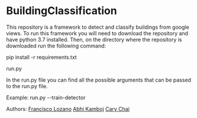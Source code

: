 # BuildingClassification

This repository is a framework to detect and classify buildings from google views. To run this framework you will need to download the repository and have python 3.7 installed. Then, on the directory where the repository is downloaded run the following command:

pip install -r requirements.txt

run.py 

In the run.py file you can find all the possible arguments that can be passed to the run.py file.

Example: run.py --train-detector

Authors:
[Francisco Lozano](https://github.com/Francloz) 
[Abhi Kamboj](https://github.com/akamboj2)
[Cary Chai](https://github.com/caryzc2)
